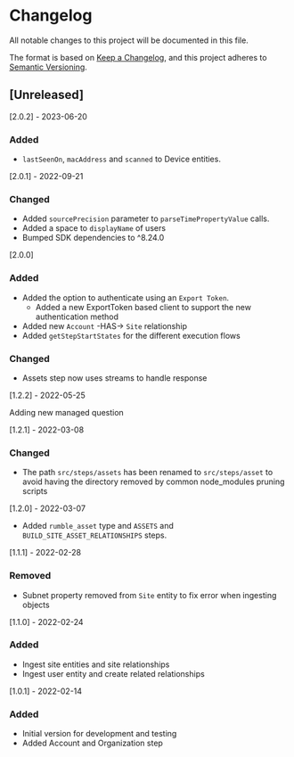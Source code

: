 # Changelog

All notable changes to this project will be documented in this file.

The format is based on [Keep a Changelog](https://keepachangelog.com/en/1.0.0/),
and this project adheres to
[Semantic Versioning](https://semver.org/spec/v2.0.0.html).

## [Unreleased]

[2.0.2] - 2023-06-20

### Added

- `lastSeenOn`, `macAddress` and `scanned` to Device entities.

[2.0.1] - 2022-09-21

### Changed

- Added `sourcePrecision` parameter to `parseTimePropertyValue` calls.
- Added a space to `displayName` of users
- Bumped SDK dependencies to ^8.24.0

[2.0.0]

### Added

- Added the option to authenticate using an `Export Token`.
  - Added a new ExportToken based client to support the new authentication
    method
- Added new `Account` -HAS-> `Site` relationship
- Added `getStepStartStates` for the different execution flows

### Changed

- Assets step now uses streams to handle response

[1.2.2] - 2022-05-25

Adding new managed question

[1.2.1] - 2022-03-08

### Changed

- The path `src/steps/assets` has been renamed to `src/steps/asset` to avoid
  having the directory removed by common node_modules pruning scripts

[1.2.0] - 2022-03-07

- Added `rumble_asset` type and `ASSETS` and `BUILD_SITE_ASSET_RELATIONSHIPS`
  steps.

[1.1.1] - 2022-02-28

### Removed

- Subnet property removed from `Site` entity to fix error when ingesting objects

[1.1.0] - 2022-02-24

### Added

- Ingest site entities and site relationships
- Ingest user entity and create related relationships

[1.0.1] - 2022-02-14

### Added

- Initial version for development and testing
- Added Account and Organization step
